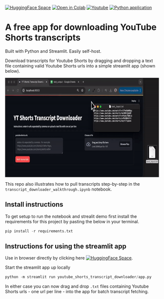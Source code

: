 [![HuggingFace Space](https://img.shields.io/badge/🤗-HuggingFace%20Space-cyan.svg)](https://huggingface.co/spaces/neonwatty/youtube_shorts_transcript_downloader)  [![Open in Colab](https://colab.research.google.com/assets/colab-badge.svg)](https://colab.research.google.com/github/jermwatt/youtube_transcript_downloader/blob/main/transcript_downloader_walkthrough.ipynb)
<a href="https://www.youtube.com/watch?v=Z7Zm3GQ8q-U" target="_parent"><img src="https://badges.aleen42.com/src/youtube.svg" alt="Youtube"/></a> [![Python application](https://github.com/neonwatty/youtube_shorts_transcript_downloader/actions/workflows/python-app.yml/badge.svg)](https://github.com/neonwatty/youtube_shorts_transcript_downloader/actions/workflows/python-app.yml/python-app.yml)


# A free app for downloading YouTube Shorts transcripts

Built with Python and Streamlit.  Easily self-host.

Download transcripts for Youtube Shorts by dragging and dropping a text file containing valid Youtube Shorts urls into a simple streamlit app (shown below).

<img align="center" src="https://github.com/jermwatt/readme_gifs/blob/main/yt_shorts_demo.gif" height="325">

This repo also illustrates how to pull transcripts step-by-step in the `transcript_downloader_walkthrough.ipynb` notebook.

## Install instructions

To get setup to run the notebook and strealit demo first install the requirements for this project by pasting the below in your terminal.

```python
pip install -r requirements.txt
```


## Instructions for using the streamlit app

Use in browser directly by clicking here [![HuggingFace Space](https://img.shields.io/badge/🤗-HuggingFace%20Space-cyan.svg)](https://huggingface.co/spaces/neonwatty/youtube_shorts_transcript_downloader).

Start the streamlit app up locally

```python
python -m streamlit run youtube_shorts_transcript_downloader/app.py
```

In either case you can now drag and drop `.txt` files containing Youtube Shorts urls - one url per line - into the app for batch transcript fetching.
